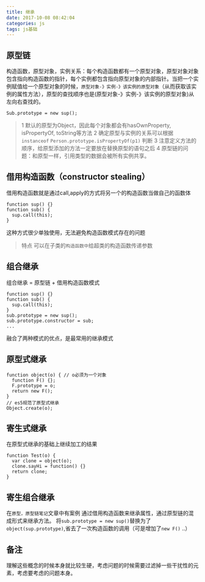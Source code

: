 ```yaml
---
title: 继承
date: 2017-10-08 08:42:04
categories: js
tags: js基础
---
```


## 原型链
构造函数，原型对象，实例关系：每个构造函数都有一个原型对象，原型对象对象包含指向构造函数的指针，每个实例都包含指向原型对象的内部指针。当把一个实例赋值给一个原型对象的时候，`原型对象-》实例-》该实例的原型对象`（从而获取该实例的属性方法），原型的查找顺序也是(原型对象-》实例-》该实例的原型对象)从左向右查找的。
```
Sub.prototype = new sup();
```
>1 默认的原型为Object，因此每个对象都会有hasOwnProperty, isPropertyOf, toString等方法
2 确定原型与实例的关系可以根据 `instanceof` `Person.prototype.isPropertyOf(p1)` 判断
3 注意定义方法的顺序，给原型添加的方法一定要放在替换原型的语句之后
4 原型链的问题：和原型一样，引用类型的数据会被所有实例共享。

## 借用构造函数（constructor stealing）
借用构造函数就是通过call,apply的方式将另一个的构造函数当做自己的函数体
```
function sup() {}
function sub() {
  sup.call(this);
}
```
这种方式很少单独使用，无法避免构造函数模式存在的问题

>特点
可以在子类的`构造函数中`给超类的构造函数传递参数

## 组合继承
组合继承 = 原型链 + 借用构造函数模式
```
function sup() {}
function sub() {
  sup.call(this);
}
sub.prototype = new sup();
sub.prototype.constructor = sub;
...
```
融合了两种模式的优点，是最常用的继承模式
## 原型式继承
```
function object(o) { // o必须为一个对象
  function F() {};
  F.prototype = o;
  return new F();
}
// es5规范了原型式继承
Object.create(o);
```
## 寄生式继承
在原型式继承的基础上继续加工的结果
```
function Test(o) {
  var clone = object(o);
  clone.sayHi = function() {}
  return clone;
}
```
## 寄生组合继承
在`原型，原型链笔记`文章中有案例
通过借用构造函数来继承属性，通过原型链的混成形式来继承方法。
将`sub.prototype = new sup()`替换为了`object(sup.prototype)`,省去了一次构造函数的调用（可是增加了`new F()` ..）
## 备注
理解这些概念的时候本身就比较生硬，考虑问题的时候需要过滤掉一些干扰性的元素，考虑要考虑的问题本身。
